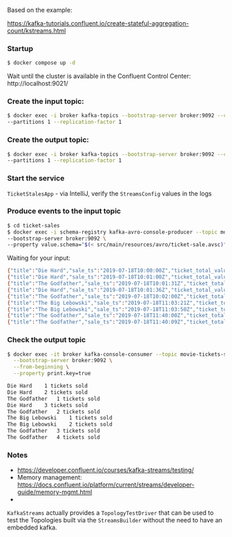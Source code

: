 Based on the example:

https://kafka-tutorials.confluent.io/create-stateful-aggregation-count/kstreams.html

### Startup

```bash
$ docker compose up -d
```

Wait until the cluster is available in the Confluent Control Center: http://localhost:9021/

### Create the input topic:

```bash
$ docker exec -i broker kafka-topics --bootstrap-server broker:9092 --create --topic movie-ticket-sales \
--partitions 1 --replication-factor 1
```

### Create the output topic:
```bash
$ docker exec -i broker kafka-topics --bootstrap-server broker:9092 --create --topic movie-tickets-sold \
--partitions 1 --replication-factor 1
```

### Start the service 

`TicketStalesApp` - via IntelliJ, verify the `StreamsConfig` values in the logs 

### Produce events to the input topic

```bash
$ cd ticket-sales
$ docker exec -i schema-registry kafka-avro-console-producer --topic movie-ticket-sales \
--bootstrap-server broker:9092 \
--property value.schema="$(< src/main/resources/avro/ticket-sale.avsc)"
```

Waiting for your input:

```bash
{"title":"Die Hard","sale_ts":"2019-07-18T10:00:00Z","ticket_total_value":12}
{"title":"Die Hard","sale_ts":"2019-07-18T10:01:00Z","ticket_total_value":12}
{"title":"The Godfather","sale_ts":"2019-07-18T10:01:31Z","ticket_total_value":12}
{"title":"Die Hard","sale_ts":"2019-07-18T10:01:36Z","ticket_total_value":24}
{"title":"The Godfather","sale_ts":"2019-07-18T10:02:00Z","ticket_total_value":18}
{"title":"The Big Lebowski","sale_ts":"2019-07-18T11:03:21Z","ticket_total_value":12}
{"title":"The Big Lebowski","sale_ts":"2019-07-18T11:03:50Z","ticket_total_value":12}
{"title":"The Godfather","sale_ts":"2019-07-18T11:40:00Z","ticket_total_value":36}
{"title":"The Godfather","sale_ts":"2019-07-18T11:40:09Z","ticket_total_value":18}
```


### Check the output topic

```bash
$ docker exec -it broker kafka-console-consumer --topic movie-tickets-sold \
  --bootstrap-server broker:9092 \
  --from-beginning \
  --property print.key=true
```

```bash
Die Hard	1 tickets sold
Die Hard	2 tickets sold
The Godfather	1 tickets sold
Die Hard	3 tickets sold
The Godfather	2 tickets sold
The Big Lebowski	1 tickets sold
The Big Lebowski	2 tickets sold
The Godfather	3 tickets sold
The Godfather	4 tickets sold
```


### Notes

- https://developer.confluent.io/courses/kafka-streams/testing/
- Memory management: https://docs.confluent.io/platform/current/streams/developer-guide/memory-mgmt.html
- 

`KafkaStreams` actually provides a `TopologyTestDriver` that can be used to test the Topologies built via the 
`StreamsBuilder` without the need to have an embedded kafka.



